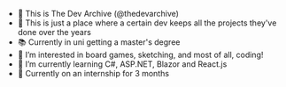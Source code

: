 - 👋 This is The Dev Archive (@thedevarchive)
- 📁 This is just a place where a certain dev keeps all the projects they've done over the years
- 📚 Currently in uni getting a master's degree
- 👀 I’m interested in board games, sketching, and most of all, coding! 
- 🌱 I’m currently learning C#, ASP.NET, Blazor and React.js
- 💼 Currently on an internship for 3 months 

<!---
thedevarchive/thedevarchive is a ✨ special ✨ repository because its `README.md` (this file) appears on your GitHub profile.
You can click the Preview link to take a look at your changes.
--->
